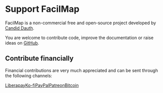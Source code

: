 # Support FacilMap

FacilMap is a non-commercial free and open-source project developed by [Candid Dauth](https://github.com/cdauth).

You are welcome to contribute code, improve the documentation or raise ideas on [GitHub](https://github.com/FacilMap/facilmap).

## Contribute financially

Financial contributions are very much appreciated and can be sent through the following channels:

<div style="display: flex; flex-wrap: wrap">
	<a href="https://liberapay.com/facilmap/" target="_blank" style="display: flex; flex-direction: column; align-items: center">
		<qrcode value="https://liberapay.com/facilmap/" :size="148" :margin="5" level="M" render-as="svg"></qrcode>
		Liberapay
	</a>
	<a href="https://ko-fi.com/facilmap" target="_blank" style="display: flex; flex-direction: column; align-items: center">
		<qrcode value="https://ko-fi.com/facilmap" :size="148" :margin="5" level="M" render-as="svg"></qrcode>
		Ko-fi
	</a>
	<a href="https://www.paypal.com/donate?hosted_button_id=FWR59UXY6HGGS" target="_blank" style="display: flex; flex-direction: column; align-items: center">
		<qrcode value="https://www.paypal.com/donate?hosted_button_id=FWR59UXY6HGGS" :size="148" :margin="5" level="M" render-as="svg"></qrcode>
		PayPal
	</a>
	<a href="https://www.patreon.com/facilmap" target="_blank" style="display: flex; flex-direction: column; align-items: center">
		<qrcode value="https://www.patreon.com/facilmap" :size="148" :margin="5" level="M" render-as="svg"></qrcode>
		Patreon
	</a>
	<a href="bitcoin:1PEfenaGXC9qNGQSuL5o6f6doZMYXRFiCv" style="display: flex; flex-direction: column; align-items: center">
		<qrcode value="bitcoin:1PEfenaGXC9qNGQSuL5o6f6doZMYXRFiCv" :size="148" :margin="5" level="M" render-as="svg"></qrcode>
		Bitcoin
	</a>
</div>